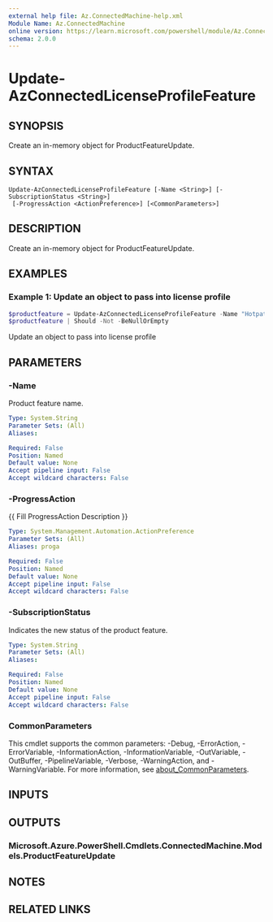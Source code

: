 ```yaml
---
external help file: Az.ConnectedMachine-help.xml
Module Name: Az.ConnectedMachine
online version: https://learn.microsoft.com/powershell/module/Az.ConnectedMachine/update-azconnectedlicenseprofilefeature
schema: 2.0.0
---
```


# Update-AzConnectedLicenseProfileFeature

## SYNOPSIS
Create an in-memory object for ProductFeatureUpdate.

## SYNTAX

```
Update-AzConnectedLicenseProfileFeature [-Name <String>] [-SubscriptionStatus <String>]
 [-ProgressAction <ActionPreference>] [<CommonParameters>]
```

## DESCRIPTION
Create an in-memory object for ProductFeatureUpdate.

## EXAMPLES

### Example 1: Update an object to pass into license profile
```powershell
$productfeature = Update-AzConnectedLicenseProfileFeature -Name "Hotpatch" -SubscriptionStatus "Enable"
$productfeature | Should -Not -BeNullOrEmpty
```

Update an object to pass into license profile

## PARAMETERS

### -Name
Product feature name.

```yaml
Type: System.String
Parameter Sets: (All)
Aliases:

Required: False
Position: Named
Default value: None
Accept pipeline input: False
Accept wildcard characters: False
```

### -ProgressAction
{{ Fill ProgressAction Description }}

```yaml
Type: System.Management.Automation.ActionPreference
Parameter Sets: (All)
Aliases: proga

Required: False
Position: Named
Default value: None
Accept pipeline input: False
Accept wildcard characters: False
```

### -SubscriptionStatus
Indicates the new status of the product feature.

```yaml
Type: System.String
Parameter Sets: (All)
Aliases:

Required: False
Position: Named
Default value: None
Accept pipeline input: False
Accept wildcard characters: False
```

### CommonParameters
This cmdlet supports the common parameters: -Debug, -ErrorAction, -ErrorVariable, -InformationAction, -InformationVariable, -OutVariable, -OutBuffer, -PipelineVariable, -Verbose, -WarningAction, and -WarningVariable. For more information, see [about_CommonParameters](http://go.microsoft.com/fwlink/?LinkID=113216).

## INPUTS

## OUTPUTS

### Microsoft.Azure.PowerShell.Cmdlets.ConnectedMachine.Models.ProductFeatureUpdate

## NOTES

## RELATED LINKS
